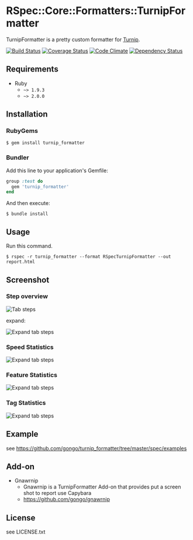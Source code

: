 RSpec::Core::Formatters::TurnipFormatter
========================================

TurnipFormatter is a pretty custom formatter for [Turnip](https://github.com/jnicklas/turnip).

[![Build Status](https://travis-ci.org/gongo/turnip_formatter.png?branch=master)](https://travis-ci.org/gongo/turnip_formatter)
[![Coverage Status](https://coveralls.io/repos/gongo/turnip_formatter/badge.png?branch=master)](https://coveralls.io/r/gongo/turnip_formatter)
[![Code Climate](https://codeclimate.com/github/gongo/turnip_formatter.png)](https://codeclimate.com/github/gongo/turnip_formatter)
[![Dependency Status](https://gemnasium.com/gongo/turnip_formatter.png)](https://gemnasium.com/gongo/turnip_formatter)

Requirements
--------------------

* Ruby
    * `~> 1.9.3`
    * `~> 2.0.0`

Installation
--------------------

### RubyGems

    $ gem install turnip_formatter

### Bundler

Add this line to your application's Gemfile:

```ruby
group :test do
  gem 'turnip_formatter'
end
```

And then execute:

    $ bundle install

Usage
--------------------

Run this command.

    $ rspec -r turnip_formatter --format RSpecTurnipFormatter --out report.html


Screenshot
--------------------

### Step overview

![Tab steps](https://github.com/gongo/turnip_formatter/raw/master/images/tab_steps.png)

expand:

![Expand tab steps](https://github.com/gongo/turnip_formatter/raw/master/images/tab_steps_expanding.png)

### Speed Statistics

![Expand tab steps](https://github.com/gongo/turnip_formatter/raw/master/images/tab_speed_statistics.png)

### Feature Statistics

![Expand tab steps](https://github.com/gongo/turnip_formatter/raw/master/images/tab_feature_statistics.png)

### Tag Statistics

![Expand tab steps](https://github.com/gongo/turnip_formatter/raw/master/images/tab_tag_statistics.png)


Example
--------------------

see https://github.com/gongo/turnip_formatter/tree/master/spec/examples

Add-on
--------------------

* Gnawrnip
    * Gnawrnip is a TurnipFormatter Add-on that provides put a screen shot to report use Capybara
    * https://github.com/gongo/gnawrnip

License
--------------------

see LICENSE.txt
